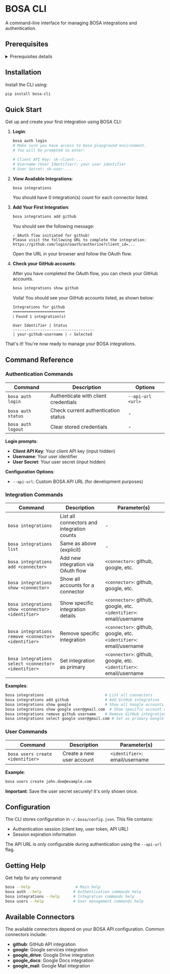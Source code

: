 # BOSA CLI

A command-line interface for managing BOSA integrations and authentication.

## Prerequisites

<details>
<summary>Prerequisites details</summary>

1. **Python v3.11 or above** (to run `python`)

   - Using Conda (recommended):
     You can use [Miniconda](https://docs.anaconda.com/miniconda/install) to install and manage Python versions.

2. **BOSA API access** (contact your administrator for credentials)
</details>

## Installation

Install the CLI using:

```bash
pip install bosa-cli
```

## Quick Start

Get up and create your first integration using BOSA CLI:

1. **Login**:

   ```bash
   bosa auth login
   # Make sure you have access to bosa playground environment.
   # You will be prompted to enter:

   # Client API Key: sk-client-...
   # Username (User Identifier): your user identifier
   # User Secret: sk-user-...
   ```

2. **View Available Integrations**:

   ```bash
   bosa integrations
   ```

   You should have 0 integration(s) count for each connector listed.

3. **Add Your First Integration**:

   ```bash
   bosa integrations add github
   ```

   You should see the following message:

   ```
   ✓ OAuth flow initiated for github!
   Please visit the following URL to complete the integration:
   https://github.com/login/oauth/authorize?client_id=...
   ```

   Open the URL in your browser and follow the OAuth flow.

4. **Check your GitHub accounts**:

   After you have completed the OAuth flow, you can check your GitHub accounts.

   ```bash
   bosa integrations show github
   ```

   Voila! You should see your GitHub accounts listed, as shown below:

   ```
   Integrations for github
   =======================
   ℹ Found 1 integration(s)

   User Identifier | Status
   ------------------------------------
   | your-github-username | ✓ Selected
   ```

That's it! You're now ready to manage your BOSA integrations.

## Command Reference

### Authentication Commands

| Command            | Description                          | Options           |
| ------------------ | ------------------------------------ | ----------------- |
| `bosa auth login`  | Authenticate with client credentials | `--api-url <url>` |
| `bosa auth status` | Check current authentication status  | -                 |
| `bosa auth logout` | Clear stored credentials             | -                 |

**Login prompts**:

- **Client API Key**: Your client API key (input hidden)
- **Username**: Your user identifier
- **User Secret**: Your user secret (input hidden)

**Configuration Options**:

- `--api-url`: Custom BOSA API URL (for development purposes)

### Integration Commands

| Command                                             | Description                                | Parameter(s)                                                       |
| --------------------------------------------------- | ------------------------------------------ | ------------------------------------------------------------------ |
| `bosa integrations`                                 | List all connectors and integration counts | -                                                                  |
| `bosa integrations list`                            | Same as above (explicit)                   | -                                                                  |
| `bosa integrations add <connector>`                 | Add new integration via OAuth flow         | `<connector>`: github, google, etc.                                |
| `bosa integrations show <connector>`                | Show all accounts for a connector          | `<connector>`: github, google, etc.                                |
| `bosa integrations show <connector> <identifier>`   | Show specific integration details          | `<connector>`: github, google, etc. `<identifier>`: email/username |
| `bosa integrations remove <connector> <identifier>` | Remove specific integration                | `<connector>`: github, google, etc. `<identifier>`: email/username |
| `bosa integrations select <connector> <identifier>` | Set integration as primary                 | `<connector>`: github, google, etc. `<identifier>`: email/username |

**Examples**:

```bash
bosa integrations                           # List all connectors
bosa integrations add github                # Add GitHub integration
bosa integrations show google               # Show all Google accounts
bosa integrations show google user@gmail.com  # Show specific account details
bosa integrations remove github username    # Remove GitHub integration
bosa integrations select google user@gmail.com # Set as primary Google account
```

### User Commands

| Command                          | Description               | Parameter(s)                   |
| -------------------------------- | ------------------------- | ------------------------------ |
| `bosa users create <identifier>` | Create a new user account | `<identifier>`: email/username |

**Example**:

```bash
bosa users create john.doe@example.com
```

**Important**: Save the user secret securely! It's only shown once.

## Configuration

The CLI stores configuration in `~/.bosa/config.json`. This file contains:

- Authentication session (client key, user token, API URL)
- Session expiration information

The API URL is only configurable during authentication using the `--api-url` flag.

## Getting Help

Get help for any command:

```bash
bosa --help                    # Main help
bosa auth --help              # Authentication commands help
bosa integrations --help      # Integration commands help
bosa users --help             # User management commands help
```

## Available Connectors

The available connectors depend on your BOSA API configuration. Common connectors include:

- **github**: GitHub API integration
- **google**: Google services integration
- **google_drive**: Google Drive integration
- **google_docs**: Google Docs integration
- **google_mail**: Google Mail integration
